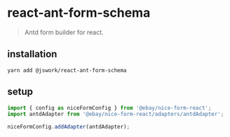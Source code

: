 # react-ant-form-schema
> Antd form builder for react.

## installation
```shell
yarn add @jswork/react-ant-form-schema
```

## setup
```ts
import { config as niceFormConfig } from '@ebay/nice-form-react';
import antdAdapter from '@ebay/nice-form-react/adapters/antdAdapter';

niceFormConfig.addAdapter(antdAdapter);
```
